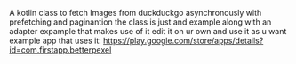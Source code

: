 A kotlin class to fetch Images from duckduckgo asynchronously with prefetching and paginantion
the class is just and example along with an adapter expample that makes use of it edit it on ur own and use it as u want
example app that uses it:
https://play.google.com/store/apps/details?id=com.firstapp.betterpexel
